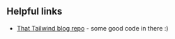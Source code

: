 ## Helpful links
- [That Tailwind blog repo](https://github.com/timlrx/tailwind-nextjs-starter-blog) - some good code in there :)